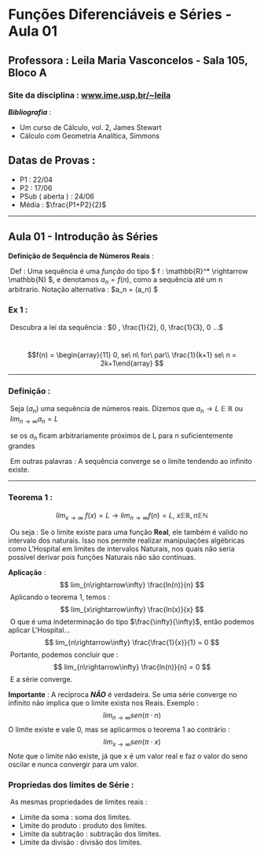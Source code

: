 # Funções Diferenciáveis e Séries - Aula 01



## Professora :  Leila Maria Vasconcelos - Sala 105, Bloco A

###  Site da disciplina : www.ime.usp.br/~leila

***Bibliografia*** :

 * Um curso de Cálculo, vol. 2, James Stewart
 * Cálculo com Geometria Analítica, Simmons

## Datas de Provas : 

* P1 : 22/04
* P2 : 17/06
* PSub ( aberta ) : 24/06
* Média : $\frac{P1+P2}{2}$

***

## Aula 01 - Introdução às Séries

**Definição de Sequência de Números Reais** : 

​	Def : Uma sequência é uma *função* do tipo $ f : \mathbb{R}^* \rightarrow \mathbb{N}  $, e denotamos $a_n = f(n)$, 		 como a sequência até um n arbitrario. Notação alternativa : $a_n = (a_n) $

### Ex 1 : 

​	Descubra a lei da sequência : $0 , \frac{1}{2}, 0, \frac{1}{3}, 0 ...$

​						$$f(n) = \begin{array}{11} 0, se\  n\  for\ par\\ \frac{1}{k+1} se\ n = 2k+1\end{array} $$

***



### Definição :

​	Seja ($a_n$) uma sequência de números reais. Dizemos que $a_n \rightarrow L \ \mathbb{E}\ \mathbb{R}$ ou $\ lim_{n\rightarrow \infty} a_n = L$

​	se os $a_n$ ficam arbitrariamente próximos de L para n suficientemente grandes

​		Em outras palavras : A sequência converge se o limite tendendo ao infinito existe.



***



### Teorema 1 : 


$$
lim_{x \rightarrow \infty} \ f(x) = L \rightarrow lim_{n \rightarrow \infty} f(n) = L, \ x \mathbb{E} \mathbb{R}, n\mathbb{E}\mathbb{N}
$$


​		Ou seja : Se o limite existe para uma função **Real**, ele também é valido no intervalo dos naturais. Isso nos permite realizar manipulações algébricas como L'Hospital em limites de intervalos Naturais, nos quais não seria possível derivar pois funções Naturais não são contínuas.



**Aplicação** : 
$$
lim_{n\rightarrow\infty} \frac{ln(n)}{n}
$$
​	Aplicando o teorema 1, temos : 
$$
lim_{x\rightarrow\infty} \frac{ln(x)}{x}
$$
​	O que é uma indeterminação do tipo $\frac{\infty}{\infty}$, então podemos aplicar L'Hospital...
$$
lim_{n\rightarrow\infty} \frac{\frac{1}{x}}{1} = 0
$$
​	Portanto, podemos concluir que : 
$$
lim_{n\rightarrow\infty} \frac{ln(n)}{n} = 0
$$
​	E a série converge.



**Importante** : A recíproca ***NÃO*** é verdadeira. Se uma série converge no infinito não implica que o limite exista nos Reais. Exemplo : 
$$
lim_{n\rightarrow\infty}sen(\pi\cdot n)
$$
O limite existe e vale 0, mas se aplicarmos o teorema 1 ao contrário : 
$$
lim_{x\rightarrow\infty}sen(\pi\cdot x)
$$
Note que o limite não existe, já que x é um valor real e faz o valor do seno oscilar e nunca convergir para um valor.



### Propriedas dos limites de Série : 

​	As mesmas propriedades de limites reais : 

 * Limite da soma : soma dos limites.
 * Limite do produto : produto dos limites.
 * Limite da subtração : subtração dos limites.
 * Limite da divisão : divisão dos limites.

​	













​			 

